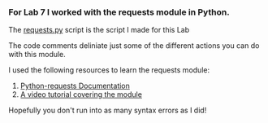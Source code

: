 ### For Lab 7 I worked with the requests module in Python.

The [requests.py](https://github.com/insprecta-beck/it3038c-scripts/blob/main/python/Lab07/requests.py) script is the script I made for this Lab

The code comments deliniate just some of the different actions you can do with this module.

I used the following resources to learn the requests module:

1. [Python-requests Documentation](https://docs.python-requests.org/en/latest/user/quickstart/#passing-parameters-in-urls)
2. [A video tutorial covering the module](https://www.youtube.com/watch?v=tb8gHvYlCFs)

Hopefully you don't run into as many syntax errors as I did!
